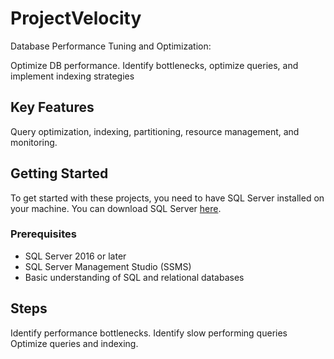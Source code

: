 # ProjectVelocity

Database Performance Tuning and Optimization:

Optimize DB performance. Identify bottlenecks, optimize queries, and implement indexing strategies

## Key Features

Query optimization, indexing, partitioning, resource management, and monitoring.

## Getting Started

To get started with these projects, you need to have SQL Server installed on your machine. You can download SQL Server [here](https://www.microsoft.com/en-us/sql-server/sql-server-downloads).

### Prerequisites

- SQL Server 2016 or later
- SQL Server Management Studio (SSMS)
- Basic understanding of SQL and relational databases

## Steps

Identify performance bottlenecks.
	Identify slow performing queries
Optimize queries and indexing.